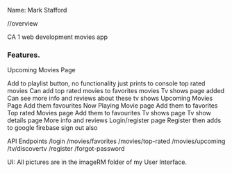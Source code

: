
Name: Mark Stafford

//overview 

CA 1 web development movies app

### Features. 
 Upcoming Movies Page

 Add to playlist button, no functionality just prints to console
 top rated movies 
 Can add top rated movies to favorites movies
 Tv shows page added
 Can see more info and reviews about these tv shows
 Upcoming Movies Page
 Add them favourites
 Now Playing Movie page 
 Add them to favorites
 Top rated Movies page
 Add them to favourites
 Tv shows page
 Tv show details page
 More info and reviews 
 Login/register page
 Register then adds to google firebase
 sign out also
 

API Endpoints
/login
/movies/favorites
/movies/top-rated
/movies/upcoming
/tv/discovertv
/register
/forgot-password

UI:
All pictures are in the imageRM folder of my User Interface.






